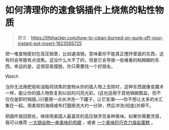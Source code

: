 # 如何清理你的速食锅插件上烧焦的粘性物质

> 原文：<https://lifehacker.com/how-to-clean-burned-on-gunk-off-your-instant-pot-insert-1823565725>

把一堆食物密封在高压锅里，比如速溶锅，意味着你不能真正搅拌里面的东西，这有时会导致有点烧焦。这没什么大不了的，但是它会导致一些难看的粘糊糊的东西。幸运的是，这很容易摆脱，你只需要找一个好朋友。

Watch

当你无法用肥皂和油脂将烧焦的食物从你的插入物上去除时，这种东西就像变魔术一样，能让你的插入物恢复到以前的闪亮光彩。(这也适用于其他锅碗瓢盆，而不仅仅是即时锅插。)只要用一点水冲洗一下罐子，让它变潮——你不想让太多的水汇集在一起。用柔软的海绵或布打圈擦洗大约一分钟，然后冲洗(彻底)并擦干。

把插件放回原处，继续用美国人最喜欢的高压锅烹饪各种美味。如果你需要灵感，我可以推荐 [一大锅谷物](https://skillet.lifehacker.com/just-how-multi-functional-is-the-instant-pots-multigrai-1823336340)[一串美味的鸡翅](https://skillet.lifehacker.com/instant-pot-buffalo-wings-are-fast-easy-and-very-good-1822565911) ，或者 [一个美味的巧克力熔岩蛋糕](https://skillet.lifehacker.com/you-should-make-molten-chocolate-cakes-in-your-instant-1822998333) 。